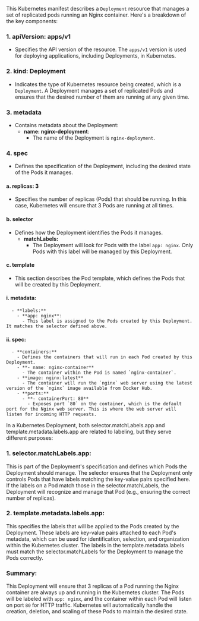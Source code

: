 This Kubernetes manifest describes a `Deployment` resource that manages a set of replicated pods running an Nginx container. Here's a breakdown of the key components:

### 1. **apiVersion: apps/v1**
   - Specifies the API version of the resource. The `apps/v1` version is used for deploying applications, including Deployments, in Kubernetes.

### 2. **kind: Deployment**
   - Indicates the type of Kubernetes resource being created, which is a `Deployment`. A Deployment manages a set of replicated Pods and ensures that the desired number of them are running at any given time.

### 3. **metadata**
   - Contains metadata about the Deployment:
     - **name: nginx-deployment**: 
       - The name of the Deployment is `nginx-deployment`.

### 4. **spec**
   - Defines the specification of the Deployment, including the desired state of the Pods it manages.

   #### a. **replicas: 3**
   - Specifies the number of replicas (Pods) that should be running. In this case, Kubernetes will ensure that 3 Pods are running at all times.

   #### b. **selector**
   - Defines how the Deployment identifies the Pods it manages.
     - **matchLabels:**
       - The Deployment will look for Pods with the label `app: nginx`. Only Pods with this label will be managed by this Deployment.

   #### c. **template**
   - This section describes the Pod template, which defines the Pods that will be created by this Deployment. 

   #### i. **metadata:**
      - **labels:**
        - **app: nginx**: 
          - This label is assigned to the Pods created by this Deployment. It matches the selector defined above.

   #### ii. **spec:**
      - **containers:**
        - Defines the containers that will run in each Pod created by this Deployment.
        - **- name: nginx-container**
          - The container within the Pod is named `nginx-container`.
        - **image: nginx:latest**
          - The container will run the `nginx` web server using the latest version of the `nginx` image available from Docker Hub.
        - **ports:**
          - **- containerPort: 80**
            - Exposes port `80` on the container, which is the default port for the Nginx web server. This is where the web server will listen for incoming HTTP requests.

In a Kubernetes Deployment, both selector.matchLabels.app and template.metadata.labels.app are related to labeling, but they serve different purposes:

### 1. selector.matchLabels.app:
This is part of the Deployment's specification and defines which Pods the Deployment should manage.
The selector ensures that the Deployment only controls Pods that have labels matching the key-value pairs specified here.
If the labels on a Pod match those in the selector.matchLabels, the Deployment will recognize and manage that Pod (e.g., ensuring the correct number of replicas).

### 2. template.metadata.labels.app:
This specifies the labels that will be applied to the Pods created by the Deployment.
These labels are key-value pairs attached to each Pod's metadata, which can be used for identification, selection, and organization within the Kubernetes cluster.
The labels in the template.metadata.labels must match the selector.matchLabels for the Deployment to manage the Pods correctly.

### Summary:
This Deployment will ensure that 3 replicas of a Pod running the Nginx container are always up and running in the Kubernetes cluster. The Pods will be labeled with `app: nginx`, and the container within each Pod will listen on port `80` for HTTP traffic. Kubernetes will automatically handle the creation, deletion, and scaling of these Pods to maintain the desired state.

